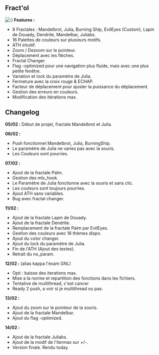 ## Fract'ol
![:)](https://image.noelshack.com/fichiers/2019/08/1/1550487792-screen-shot-2019-02-18-at-12-02-55-pm.png)
**Features :**
 - 8 Fractales : Mandelbrot, Julia, Burning Ship, EvilEyes (Custom), Lapin de Douady, Dendrite, Mandelbar, Juliabs.
 - 16 Palettes de couleurs sur plusieurs motifs.
 - ATH intuitif.
 - Zoom / Dezoom sur le pointeur.
 - Déplacement avec les flèches.
 - Fractal Changer.
 - Flag -optimized pour une navigation plus fluide, mais avec une plus petite fenêtre.
 - Variation et lock du paramètre de Julia.
 - Fermeture avec la croix rouge & ECHAP.
 - Facteur de déplacement pour ajuster la puissance du déplacement.
 - Gestion des erreurs en couleurs.
 - Modification des itérations max.

## Changelog
**05/02 :** Début de projet, fractale Mandelbrot et Julia.

**06/02 :** 

 - Push fonctionnel Mandelbrot, Julia, BurningShip. 
 - Le paramètre de Julia ne varies pas avec la souris. 
 - Les Couleurs sont pourries.

**07/02 :** 

 - Ajout de la fractale Palm. 
 - Gestion des mlx_hook. 
 - Le Paramètre de Julia fonctionne avec la souris et sans clic.
 - Les couleurs sont toujours pourries.
 - Ajout ATH sans variables.
 - Bug avec fractal changer.

**11/02 :**
 
 - Ajout de la fractale Lapin de Douady.
 - Ajout de la fractale Dendrite.
 - Remplacement de la fractale Palm par EvilEyes.
 - Gestion des couleurs avec 16 thèmes dispo.
 - Ajout du color changer.
 - Ajout du lock du paramètre de Julia.
 - Fin de l'ATH (Ajout des textes).
 - Retrait du no_param.
 
**12/02 :** (alias kappa l'exam GNL)

 - Opti : baisse des iterations max.
 - Mise a la norme et repartition des fonctions dans les fichiers.
 - Tentative de multithread, c'est cancer
 - Ready 2 push, a voir si je multithread ou pas.
 
 **13/02 :**
 
  - Ajout du zoom sur le pointeur de la souris.
  - Ajout de la fractale Mandelbar.
  - Ajout du flag -optimized.
  
 **14/02 :**
  - Ajout de la fractale Juliabs.
  - Ajout de la modif de l'itermax sur +/-.
  - Version finale. Rendu today.
